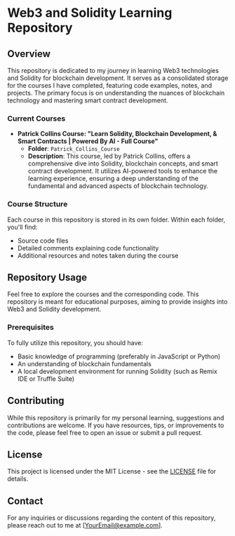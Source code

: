 # Web3 and Solidity Learning Repository

## Overview

This repository is dedicated to my journey in learning Web3 technologies and Solidity for blockchain development. It serves as a consolidated storage for the courses I have completed, featuring code examples, notes, and projects. The primary focus is on understanding the nuances of blockchain technology and mastering smart contract development.

### Current Courses

- **Patrick Collins Course: "Learn Solidity, Blockchain Development, & Smart Contracts | Powered By AI - Full Course"**
  - **Folder**: `Patrick_Collins_Course`
  - **Description**: This course, led by Patrick Collins, offers a comprehensive dive into Solidity, blockchain concepts, and smart contract development. It utilizes AI-powered tools to enhance the learning experience, ensuring a deep understanding of the fundamental and advanced aspects of blockchain technology.

### Course Structure

Each course in this repository is stored in its own folder. Within each folder, you'll find:
- Source code files
- Detailed comments explaining code functionality
- Additional resources and notes taken during the course

## Repository Usage

Feel free to explore the courses and the corresponding code. This repository is meant for educational purposes, aiming to provide insights into Web3 and Solidity development.

### Prerequisites

To fully utilize this repository, you should have:
- Basic knowledge of programming (preferably in JavaScript or Python)
- An understanding of blockchain fundamentals
- A local development environment for running Solidity (such as Remix IDE or Truffle Suite)

## Contributing

While this repository is primarily for my personal learning, suggestions and contributions are welcome. If you have resources, tips, or improvements to the code, please feel free to open an issue or submit a pull request.

## License

This project is licensed under the MIT License - see the [LICENSE](LICENSE) file for details.

## Contact

For any inquiries or discussions regarding the content of this repository, please reach out to me at [YourEmail@example.com].

